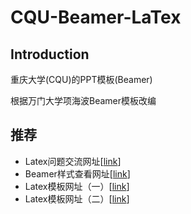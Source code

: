 # CQU-Beamer-LaTex
## Introduction

重庆大学(CQU)的PPT模板(Beamer)

根据万门大学项海波Beamer模板改编



## 推荐

- Latex问题交流网址[[link](https://stackexchange.com/)]
- Beamer样式查看网址[[link](https://hartwork.org/beamer-theme-matrix/)]
- Latex模板网址（一）[[link](http://www.latextemplates.com/)]
- Latex模板网址（二）[[link](https://www.overleaf.com/latex/templates/)]